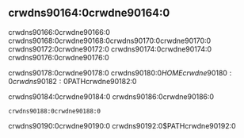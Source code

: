 <!-- Old link, do not remove -->
<a id="installing-binaries-from-cratesio-with-cargo-install"></a>

## crwdns90164:0crwdne90164:0

crwdns90166:0crwdne90166:0 crwdns90168:0crwdne90168:0<!-- ignore -->crwdns90170:0crwdne90170:0 crwdns90172:0crwdne90172:0 crwdns90174:0crwdne90174:0 crwdns90176:0crwdne90176:0

crwdns90178:0crwdne90178:0 crwdns90180:0$HOMEcrwdne90180:0 crwdns90182:0$PATHcrwdne90182:0

crwdns90184:0crwdne90184:0 crwdns90186:0crwdne90186:0

<!-- manual-regeneration
cargo install something you don't have, copy relevant output below
-->

```console
crwdns90188:0crwdne90188:0
```

crwdns90190:0crwdne90190:0 crwdns90192:0$PATHcrwdne90192:0
